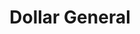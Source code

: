 ---
title: "Dollar General"
url: /saint-clair-shores/dollar-general-little-mack-avenue/
shop: variety store
---